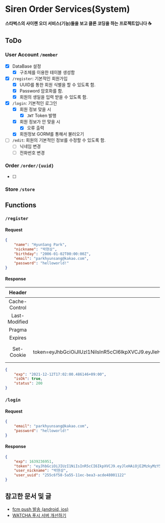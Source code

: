 # Siren Order Services(System)
**스타벅스의 사이렌 오더 서비스(기능)들을 보고 클론 코딩을 하는 프로젝트입니다 ☕️**

## ToDo
### User Account `/member`
- [X] DataBase 설정
    - [X] 구조체를 이용한 테이블 생성함
- [X] `/register`: 기본적인 회원가입
    - [X] UUID를 통한 회원 식별을 할 수 있도록 함.
    - [X] Password 암호화를 함.
    - [X] 회원의 생일을 입력 받을 수 있도록 함.
- [X] `/login`: 기본적인 로그인
    - [X] 회원 정보 맞을 시 
        - [X] `JWT` Token 발행
    - [X] 회원 정보가 안 맞을 시
        - [X] 오류 출력
    - [X] 회원정보 GORM를 통해서 불러오기
- [ ] `/edit`: 회원의 기본적인 정보를 수정할 수 있도록 함.
    - [ ] 닉네임 변경
    - [ ] 전화번호 변경
### Order `/order/{uuid}`
- [ ] 

### Store `/store`


## Functions
### `/register`
#### Request
```json
{
    "name": "HyunSang Park",
    "nickname": "박현상",
    "birthday": "2006-01-02T00:00:00Z",
    "email": "parkhyunsang@kakao.com",
    "password": "helloworld!"
}
```

#### Response
| Header | 내용 |
|:----------:|:-----------:|
|Cache-Control|no-store, no-cache, must-revalidate, post-check=0, pre-check=0, max-age=0|
|Last-Modified|2021-12-12 16:32:00.486381 +0900 KST m=+7.143676679|
|Pragma|no-cache|
|Expires|-1|
|Set-Cookie|set-token=eyJhbGciOiJIUzI1NiIsInR5cCI6IkpXVCJ9.eyJleHAiOiIyMDIxLTEyLTEyVDE3OjAyOjAwLjQ4NjE0NiswOTowMCIsInVzZXJfdXVpZCI6Ijk4MDlhMGNhLTViMWQtMTFlYy1iZTJlLWFjZGU0ODAwMTEyMiJ9.wgXO9UubIr8ulngVk31WMyxLi7coBS_9IQciOX7IGAE; expires=Sun, 12 Dec 2021 08:02:00 GMT; path=/; SameSite=Lax|
```json
{
    "exp": "2021-12-12T17:02:00.486146+09:00",
    "isOk": true,
    "status": 200
}
```

### `/login`
#### Request
```json
{
    "email": "parkhyunsang@kakao.com",
    "password": "helloworld!"
}
```

#### Response

```json
{
    "exp": 1639236951,
    "token": "eyJhbGciOiJIUzI1NiIsInR5cCI6IkpXVCJ9.eyJleHAiOjE2MzkyMzY5NTEsInVzZXJfdXVpZCI6IjI1NWM2ZjU4LTVhNTUtMTFlYy1iZWEzLWFjZGU0ODAwMTEyMiJ9.ytPJKpOpRZ98w093k3FDZ1wfTR8ybrrxhJ84tmp8R0Y",
    "user_nickname": "박현상",
    "user_uuid": "255c6f58-5a55-11ec-bea3-acde48001122"
}
```

## 참고한 문서 및 글
- [<go> fcm push 발송 (android, ios)](https://www.byfuls.com/programming/read?id=25)
- [WATCHA 푸시 서버 개선하기](https://medium.com/watcha/watcha-%ED%91%B8%EC%8B%9C-%EC%84%9C%EB%B2%84-%EA%B0%9C%EC%84%A0%ED%95%98%EA%B8%B0-56070b73c287)